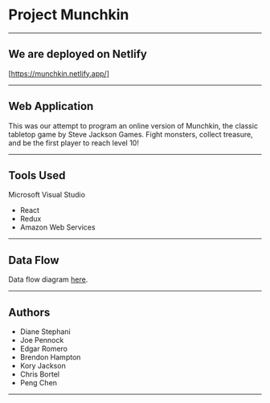 # Project Munchkin

---------------------------------

## We are deployed on Netlify

[https://munchkin.netlify.app/]

---------------------------------

## Web Application

This was our attempt to program an online version of Munchkin, the classic tabletop game by Steve Jackson Games. Fight monsters, collect treasure, and be the first player to reach level 10!

---------------------------------

## Tools Used

Microsoft Visual Studio

- React
- Redux
- Amazon Web Services

---------------------------------

## Data Flow 

Data flow diagram [here](https://miro.com/app/board/o9J_lYMYMSI=/).

---------------------------

## Authors

- Diane Stephani
- Joe Pennock
- Edgar Romero
- Brendon Hampton
- Kory Jackson
- Chris Bortel
- Peng Chen

------------------------------
